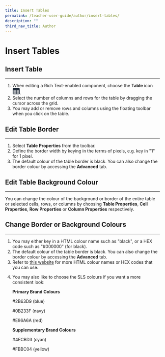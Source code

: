 ```yaml
---
title: Insert Tables
permalink: /teacher-user-guide/author/insert-tables/
description: ""
third_nav_title: Author
---
```

<h1 id="insert-tables">Insert Tables</h1>
<h2 id="-insert-table-">Insert Table</h2>
<hr>
<ol>
<li>When editing a Rich Text-enabled component, choose the <strong>Table</strong> icon <img style="width:1.5rem; display: inline;" src="/images/Icons/Table.svg">.</li>
<li>Select the number of columns and rows for the table by dragging the cursor across the grid.</li>
<li>You may add or remove rows and columns using the floating toolbar when you click on the table.</li>
</ol>
<h2 id="-edit-table-border-">Edit Table Border</h2>
<hr>
<ol>
<li>Select <strong>Table Properties</strong> from the toolbar.</li>
<li>Define the border width by keying in the terms of pixels, e.g. key in "1" for 1 pixel.</li>
<li>The default colour of the table border is black. You can also change the border colour by accessing the <strong>Advanced</strong> tab.</li>
</ol>
<h2 id="-edit-table-background-colour-">Edit Table Background Colour</h2>
<hr>
<p>You can change the colour of the background or border of the entire table or selected cells, rows, or columns by choosing <strong>Table Properties</strong>, <strong>Cell Properties</strong>, <strong>Row Properties</strong> or <strong>Column Properties</strong> respectively.</p>
<h2 id="-change-border-or-background-colours-">Change Border or Background Colours</h2>
<hr>
<ol>
<li>You may either key in a HTML colour name such as "black", or a HEX code such as "#000000" (for black).</li>
<li>The default colour of the table border is black. You can also change the border colour by accessing the <strong>Advanced</strong> tab.</li>
<li>Refer to <a target="_blank" href="https://htmlcolorcodes.com/color-names/">this website</a> for more HTML colour names or HEX codes that you can use.</li>
<li><p>You may also like to choose the SLS colours if you want a more consistent look:</p>
<p> <strong>Primary Brand Colours</strong></p>
<p> #2B63D9 (blue)</p>
<p> #0B233F (navy)</p>
<p> #E96A6A (red)</p>
<p> <strong>Supplementary Brand Colours</strong></p>
<p> #4ECBD3 (cyan)</p>
<p> #FBBC04 (yellow)</p>
</li>
</ol>
